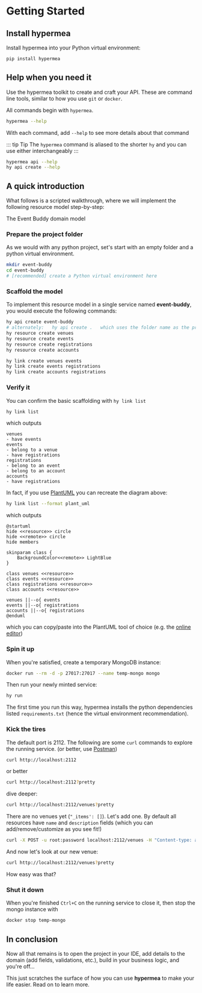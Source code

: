 # Getting Started

## Install hypermea
Install hypermea into your Python virtual environment:

```bash
pip install hypermea
```

## Help when you need it
Use the hypermea toolkit to create and craft your API.  These are command line tools, similar to how you use `git` or `docker`.

All commands begin with `hypermea`.

```bash
hypermea --help
```

With each command, add `--help` to see more details about that command

::: tip Tip
The `hypermea` command is aliased to the shorter `hy` and you can use either interchangeably
:::

```bash
hypermea api --help
hy api create --help
```

## A quick introduction
What follows is a scripted walkthrough, where we will implement the following resource model step-by-step:

<centered-image src="/img/event-buddy-domain.svg" rounded width="450">The Event Buddy domain model</centered-image>

### Prepare the project folder
As we would with any python project, set's start with an empty folder and a python virtual environment.

```bash
mkdir event-buddy
cd event-buddy
# [recommended] create a Python virtual environment here
````

### Scaffold the model
To implement this resource model in a single service named **event-buddy**, you would execute the following commands:

```bash
hy api create event-buddy
# alternately:   hy api create .   which uses the folder name as the project name
hy resource create venues
hy resource create events
hy resource create registrations
hy resource create accounts

hy link create venues events
hy link create events registrations
hy link create accounts registrations 
```

### Verify it
You can confirm the basic scaffolding with `hy link list`

```bash
hy link list
```

which outputs

```plaintext
venues
- have events
events
- belong to a venue
- have registrations
registrations
- belong to an event
- belong to an account
accounts
- have registrations
```

In fact, if you use [PlantUML](https://editor.plantuml.com/) you can recreate the diagram above:

```bash
hy link list --format plant_uml
```

which outputs

```plaintext
@startuml
hide <<resource>> circle
hide <<remote>> circle
hide members 

skinparam class {
    BackgroundColor<<remote>> LightBlue
}

class venues <<resource>>
class events <<resource>>
class registrations <<resource>>
class accounts <<resource>>

venues ||--o{ events
events ||--o{ registrations
accounts ||--o{ registrations
@enduml
```

which you can copy/paste into the PlantUML tool of choice (e.g. the [online editor](https://editor.plantuml.com/))

### Spin it up
When you're satisfied, create a temporary MongoDB instance:

```bash
docker run --rm -d -p 27017:27017 --name temp-mongo mongo
```

Then run your newly minted service:

```bash
hy run
```

The first time you run this way, hypermea installs the python dependencies listed `requirements.txt` (hence the virtual environment recommendation).

### Kick the tires
The default port is 2112.  The following are some `curl` commands to explore the running service.  (or better, use [Postman](https://pointw-dev.github.io/hypermedia-docs/introduction/hypermedia-in-action/v1/explore-with-postman.html#configure-postman))

```bash
curl http://localhost:2112 
```

or better

```bash
curl http://localhost:2112?pretty
```

dive deeper:

```bash
curl http://localhost:2112/venues?pretty
```
There are no venues yet (`"_items': []`).  Let's add one.  By default all resources have `name` and `description` fields (which you can add/remove/customize as you see fit!)

```bash
curl -X POST -u root:password localhost:2112/venues -H "Content-type: application/json" -d "{\"name\":\"Boardroom\"}"
```

And now let's look at our new venue:

```bash
curl http://localhost:2112/venues?pretty
```
How easy was that?

### Shut it down
When you're finished `Ctrl+C` on the running service to close it, then stop the mongo instance with

```bash
docker stop temp-mongo
```

## In conclusion
Now all that remains is to open the project in your IDE, add details to the domain (add fields, validations, etc.), build in your business logic, and you're off...

This just scratches the surface of how you can use **hypermea** to make your life easier.  Read on to learn more.
